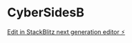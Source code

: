 # CyberSidesB

[Edit in StackBlitz next generation editor ⚡️](https://stackblitz.com/~/github.com/Razerface/CyberSidesB)